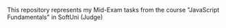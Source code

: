 This repository represents my Mid-Exam tasks from the course "JavaScript Fundamentals" in SoftUni (Judge)
